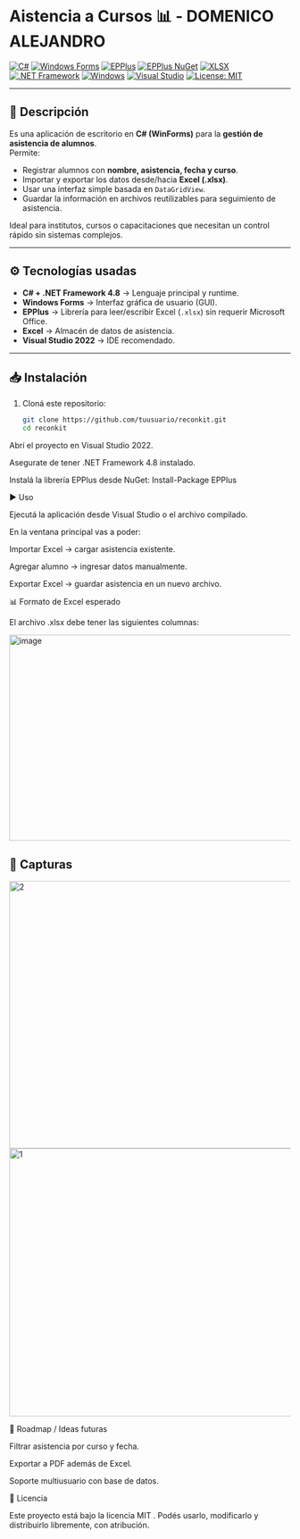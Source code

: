 # Aistencia a Cursos 📊 - DOMENICO ALEJANDRO

[![C#](https://img.shields.io/badge/C%23-language-239120?logo=csharp&logoColor=white)](https://learn.microsoft.com/dotnet/csharp/)
[![Windows Forms](https://img.shields.io/badge/Windows%20Forms-Desktop-0078D6?logo=windows&logoColor=white)](https://learn.microsoft.com/dotnet/desktop/winforms/)
[![EPPlus](https://img.shields.io/badge/EPPlus-Excel%20library-004880?logo=nuget&logoColor=white)](https://www.nuget.org/packages/EPPlus/)
[![EPPlus NuGet](https://img.shields.io/nuget/v/EPPlus.svg?label=EPPlus)](https://www.nuget.org/packages/EPPlus/)
[![XLSX](https://img.shields.io/badge/Excel-.xlsx-217346?logo=microsoft-excel&logoColor=white)](https://learn.microsoft.com/office/open-xml/spreadsheets/)
[![.NET Framework](https://img.shields.io/badge/.NET%20Framework-4.8-512BD4?logo=dotnet&logoColor=white)](https://learn.microsoft.com/dotnet/framework/)
[![Windows](https://img.shields.io/badge/Windows-Only-0078D6?logo=windows&logoColor=white)](https://www.microsoft.com/windows/)
[![Visual Studio](https://img.shields.io/badge/IDE-Visual%20Studio%202022-5C2D91?logo=visual-studio&logoColor=white)](https://visualstudio.microsoft.com/)
[![License: MIT](https://img.shields.io/badge/License-MIT-yellow.svg)](./LICENSE)

---

## 📖 Descripción

Es una aplicación de escritorio en **C# (WinForms)** para la **gestión de asistencia de alumnos**.  
Permite:

- Registrar alumnos con **nombre, asistencia, fecha y curso**.  
- Importar y exportar los datos desde/hacia **Excel (.xlsx)**.  
- Usar una interfaz simple basada en `DataGridView`.  
- Guardar la información en archivos reutilizables para seguimiento de asistencia.  

Ideal para institutos, cursos o capacitaciones que necesitan un control rápido sin sistemas complejos.

---

## ⚙️ Tecnologías usadas

- **C# + .NET Framework 4.8** → Lenguaje principal y runtime.  
- **Windows Forms** → Interfaz gráfica de usuario (GUI).  
- **EPPlus** → Librería para leer/escribir Excel (`.xlsx`) sin requerir Microsoft Office.  
- **Excel** → Almacén de datos de asistencia.  
- **Visual Studio 2022** → IDE recomendado.  

---

## 📥 Instalación

1. Cloná este repositorio:
   ```bash
   git clone https://github.com/tuusuario/reconkit.git
   cd reconkit
Abrí el proyecto en Visual Studio 2022.

Asegurate de tener .NET Framework 4.8 instalado.

Instalá la librería EPPlus desde NuGet:
Install-Package EPPlus


▶️ Uso

Ejecutá la aplicación desde Visual Studio o el archivo compilado.

En la ventana principal vas a poder:

Importar Excel → cargar asistencia existente.

Agregar alumno → ingresar datos manualmente.

Exportar Excel → guardar asistencia en un nuevo archivo.


📊 Formato de Excel esperado

El archivo .xlsx debe tener las siguientes columnas:

<img width="665" height="369" alt="image" src="https://github.com/user-attachments/assets/fe532854-2a1d-420a-81ce-66ae1714b762" />



## 📸 Capturas
<img width="1085" height="479" alt="2" src="https://github.com/user-attachments/assets/86cfb5ab-2367-44dd-8786-9205086bb7af" />
<img width="920" height="480" alt="1" src="https://github.com/user-attachments/assets/8356d072-d77f-49ca-9e9c-ba4498b425db" />


📌 Roadmap / Ideas futuras

Filtrar asistencia por curso y fecha.

Exportar a PDF además de Excel.

Soporte multiusuario con base de datos.


📜 Licencia

Este proyecto está bajo la licencia MIT
.
Podés usarlo, modificarlo y distribuirlo libremente, con atribución.
